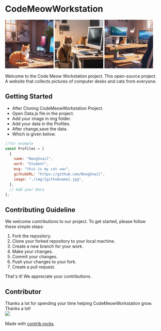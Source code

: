 # CodeMeowWorkstation

<img src="./img/ex1.png" width="160"/>
<img src="./img/ex2.png" width="160"/>
<img src="./img/ex3.png" width="160"/>

Welcome to the Code Meow Workstation project. This open-source project. A website that collects pictures of computer desks and cats from everyone.

## Getting Started

- After Cloning CodeMeowWorkstation Project.
- Open Data.js file in the project.
- Add your image in img folder.
- Add your data in the Profiles.
- After change,save the data.
- Which is given below.

```javascript
//for example
const Profiles = [
  {
    name: "NongSnail",
    work: "Student",
    msg: "this is my cat =w=",
    githubURL: "https://github.com/NongSnail",
    image: "./img/{githubname}.jpg",
  },
  // Add your Data
];
```

## Contributing Guideline

We welcome contributions to our project. To get started, please follow these simple steps:

1. Fork the repository.
2. Clone your forked repository to your local machine.
3. Create a new branch for your work.
4. Make your changes.
5. Commit your changes.
6. Push your changes to your fork.
7. Create a pull request.

That's it! We appreciate your contributions.

## Contributor

Thanks a lot for spending your time helping CodeMeowWorkstation grow. Thanks a lot! <br>
<a href="https://github.com/NongSnail/CodeMeowWorkstation/graphs/contributors">
<img src="https://contrib.rocks/image?repo=NongSnail/CodeMeowWorkstation" />
</a>

Made with [contrib.rocks](https://contrib.rocks).
